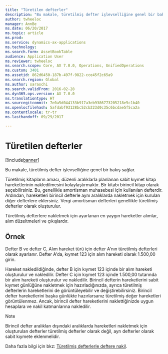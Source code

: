 ```yaml
---
title: "Türetilen defterler"
description: "Bu makale, türetilmiş defter işlevselliğine genel bir bakış sağlar."
author: twheeloc
manager: AnnBe
ms.date: 06/20/2017
ms.topic: article
ms.prod: 
ms.service: dynamics-ax-applications
ms.technology: 
ms.search.form: AssetBookTable
audience: Application User
ms.reviewer: twheeloc
ms.search.scope: Core, AX 7.0.0, Operations, UnifiedOperations
ms.custom: 3401
ms.assetid: 862d6450-187b-497f-9822-cce45f2c65a9
ms.search.region: Global
ms.author: saraschi
ms.search.validFrom: 2016-02-28
ms.dyn365.ops.version: AX 7.0.0
ms.translationtype: HT
ms.sourcegitcommit: 7e0a5d044133b917a3eb9386773205218e5c1b40
ms.openlocfilehash: 5afdabf93128bc52cb223d0c35c6bcdae5f5ca2a
ms.contentlocale: tr-tr
ms.lasthandoff: 09/29/2017

---
```


# <a name="derived-books"></a>Türetilen defterler

[!include[banner](../includes/banner.md)]


Bu makale, türetilmiş defter işlevselliğine genel bir bakış sağlar.

Türetilmiş kitapların amacı, düzenli aralıklarla planlanan sabit kıymet kitap hareketlerinin nakledilmesini kolaylaştırmaktır.  Bir kitabı birincil kitap olarak seçebilirsiniz. Bu, genellikle amortisman muhasebesi için kullanılan defterdir. Ardından, hareketleri birincil defterle aynı aralıklarda nakletmek için kurulan diğer defterlere eklersiniz. Vergi amortisman defterleri genellikle türetilmiş defterler olarak oluşturulur. 

Türetilmiş defterlere nakletmek için ayarlanan en yaygın hareketler alımlar, alım düzeltmeleri ve çıkışlardır. 

## <a name="example"></a>Örnek

Defter B ve defter C, Alım hareket türü için defter A'nın türetilmiş defterleri olarak ayarlanır. Defter A'da, kıymet 123 için alım hareketi olarak 1.500,00 girin. 

Hareket nakledildiğinde, defter B için kıymet 123 içinde bir alım hareketi oluşturulur ve nakledilir. Defter C için kıymet 123 içinde 1.500,00 tutarında bir alım hareketi oluşturulur ve nakledilir. Birincil defterin hareketlerini sabit kıymet günlüğüne nakletmek için hazırladığınızda, ayrıca türetilmiş defterlerin hareketlerini de görüntüleyebilir ve değiştirebilirsiniz. Birincil defter hareketlerini başka günlükte hazırlarsanız türetilmiş değer hareketleri görüntülenmez. Ancak, birincil defter hareketlerini naklettiğinizde uygun hesaplara ve nakil katmanlarına nakledilir.

> [!NOTE]                                                                                                                               
> Birincil defter aralıkları dışındaki aralıklarda hareketleri nakletmek için oluşturulan defterler türetilmiş defterler olarak değil, ayrı defterler olarak sabit kıymete eklenmelidir.  

Daha fazla bilgi için bkz: [Türetilmiş defterlerle deftere nakil](post-derived-value-models.md).




